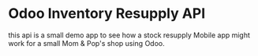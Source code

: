 # Odoo Inventory Resupply API

this api is a small demo app to see how a stock resupply
Mobile app might work for a small Mom & Pop's shop using Odoo.

